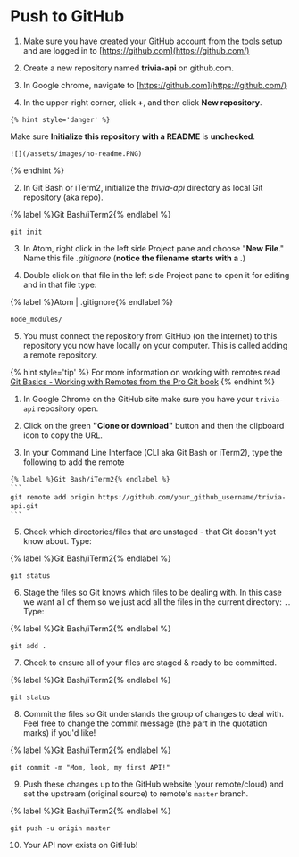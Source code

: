 # Push to GitHub

1. Make sure you have created your GitHub account from [the tools setup](https://codingandcocktailskc.gitbooks.io/coding-cocktails-the-tools/content/user-accounts---github-slack--codecademy.html) and are logged in to [https://github.com](https://github.com/)

2. Create a new repository named **trivia-api** on github.com.

  1. In Google chrome, navigate to [https://github.com](https://github.com/)
  
  2. In the upper-right corner, click **+**, and then click **New repository**.

    {% hint style='danger' %}
Make sure **Initialize this repository with a README** is **unchecked**.

    ![](/assets/images/no-readme.PNG)
  {% endhint %}

2. In Git Bash or iTerm2, initialize the _trivia-api_ directory as local Git repository (aka repo).

  {% label %}Git Bash/iTerm2{% endlabel %}
  ```
  git init
  ```

3. In Atom, right click in the left side Project pane and choose "**New File**." Name this file _.gitignore_ (**notice the filename starts with a .**) 

4. Double click on that file in the left side Project pane to open it for editing and in that file type:

  {% label %}Atom | .gitignore{% endlabel %}
  ```
  node_modules/
  ```

5. You must connect the repository from GitHub (on the internet) to this repository you now have locally on your computer. This is called adding a remote repository. 

  {% hint style='tip' %}
For more information on working with remotes read [Git Basics - Working with Remotes from the Pro Git book](https://git-scm.com/book/en/v2/Git-Basics-Working-with-Remotes)
  {% endhint %}

  1. In Google Chrome on the GitHub site make sure you have your `trivia-api` repository open.
  
  2. Click on the green **"Clone or download"** button and then the clipboard icon to copy the URL.

  3. In your Command Line Interface (CLI aka Git Bash or iTerm2), type the following to add the remote
  
    {% label %}Git Bash/iTerm2{% endlabel %}
    ```
    git remote add origin https://github.com/your_github_username/trivia-api.git
    ```

5. Check which directories/files that are unstaged - that Git doesn't yet know about. Type:

  {% label %}Git Bash/iTerm2{% endlabel %}
  ```
  git status
  ```

6. Stage the files so Git knows which files to be dealing with.  In this case we want all of them so we just add all the files in the current directory: `.`.  Type:

  {% label %}Git Bash/iTerm2{% endlabel %}
  ```
  git add .
  ```

7. Check to ensure all of your files are staged & ready to be committed.

  {% label %}Git Bash/iTerm2{% endlabel %}
  ```
  git status
  ```

8. Commit the files so Git understands the group of changes to deal with.  Feel free to change the commit message (the part in the quotation marks) if you'd like!

  {% label %}Git Bash/iTerm2{% endlabel %}
  ```
  git commit -m "Mom, look, my first API!"
  ```

9. Push these changes up to the GitHub website (your remote/cloud) and set the upstream (original source) to remote's `master` branch. 

  {% label %}Git Bash/iTerm2{% endlabel %}
  ```
  git push -u origin master
  ```
  
10. Your API now exists on GitHub!

